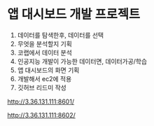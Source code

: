 # 앱 대시보드 개발 프로젝트

1. 데이터를 탐색한후, 데이터를 선택
2. 무엇을 분석할지 기획
3. 코랩에서 데이터 분석
4. 인공지능 개발이 가능한 데이터면, 데이터가공/학습
5. 앱 대시보드의 화면 기획
6. 개발해서 ec2에 적용
7. 깃허브 리드미 작성



http://3.36.131.111:8601/


http://3.36.131.111:8602/
